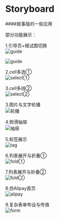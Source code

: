 # Storyboard
####故事版的一些应用

部分功能展示：

1.引导页+根试图切换     
![guide](https://ws1.sinaimg.cn/large/006tKfTcly1fqx4snl1pqg30i40tcu0y.gif "引导页")      

![guide](https://ws2.sinaimg.cn/large/006tNc79ly1fqx41irzmvg30i00t8x6p.gif "引导页+根试图切换")
     
     
2.cell多选①     
![select①](https://ws2.sinaimg.cn/large/006tNc79ly1fqx462bxnxg30i00t8qv6.gif "cell多选①")
     
     
3.cell多线②     
![select②](https://ws2.sinaimg.cn/large/006tNc79ly1fqx47aig4sg30i00t8kjl.gif "cell多选②")
     
     
3.图片与文字轮播     
![轮播](https://ws1.sinaimg.cn/large/006tNc79ly1fqx4ee3srtg30i00t8npf.gif "图片与文字轮播")
     
     
4.侧滑抽屉     
![抽屉](https://ws1.sinaimg.cn/large/006tNc79ly1fqx4e23tbcg30i00t8kjl.gif "侧滑抽屉")
     
     
5.标签展示     
![tag](https://ws4.sinaimg.cn/large/006tNc79ly1fqx4dusag5g30i00t84qp.gif)
     
     
6.列表展开与折叠①     
![fold①](https://ws2.sinaimg.cn/large/006tNc79ly1fqx4dm68f2g30i00t8h4x.gif "列表展开与折叠①")
     
     
7.列表展开与折叠②     
![fold②](https://ws1.sinaimg.cn/large/006tNc79ly1fqx4dgedhwg30i00t8b29.gif "列表展开与折叠②")
     
     
8.仿Alipay首页     
![alipay](https://ws4.sinaimg.cn/large/006tNc79ly1fqx4da6a5bg30i00tcb2b.gif "仿Alipay首页")
     
     
9.复杂表单布设与传值     
![form](https://ws1.sinaimg.cn/large/006tNc79ly1fqx4ctp4r6g30i00tc4qr.gif "复杂表单布设与传值")



